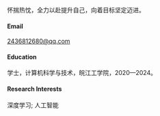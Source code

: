 怀揣热忱，全力以赴提升自己，向着目标坚定迈进。

#### Email

2436812680@qq.com

#### Education

学士，计算机科学与技术，皖江工学院，2020—2024。

#### Research Interests

深度学习; 人工智能

